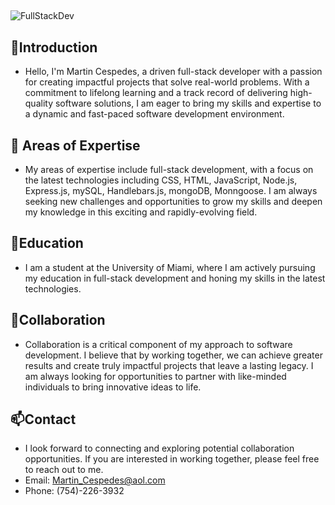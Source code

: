 ##
![FullStackDev](https://media.tenor.com/UttC4AITYR4AAAAd/full-stack-developer.gif)

## 👋Introduction
- Hello, I'm Martin Cespedes, a driven full-stack developer with a passion for creating impactful projects that solve real-world problems. With a commitment to lifelong learning and a track record of delivering high-quality software solutions, I am eager to bring my skills and expertise to a dynamic and fast-paced software development environment.

## 👀 Areas of Expertise
- My areas of expertise include full-stack development, with a focus on the latest technologies including CSS, HTML, JavaScript, Node.js, Express.js, mySQL,  Handlebars.js, mongoDB, Monngoose. I am always seeking new challenges and opportunities to grow my skills and deepen my knowledge in this exciting and rapidly-evolving field.

## 🌱Education
- I am a student at the University of Miami, where I am actively pursuing my education in full-stack development and honing my skills in the latest technologies.

## 💞️Collaboration
- Collaboration is a critical component of my approach to software development. I believe that by working together, we can achieve greater results and create truly impactful projects that leave a lasting legacy. I am always looking for opportunities to partner with like-minded individuals to bring innovative ideas to life.

## 📫Contact
- I look forward to connecting and exploring potential collaboration opportunities.   If you are interested in working together, please feel free to reach out to me.
- Email: Martin_Cespedes@aol.com
- Phone: (754)-226-3932


